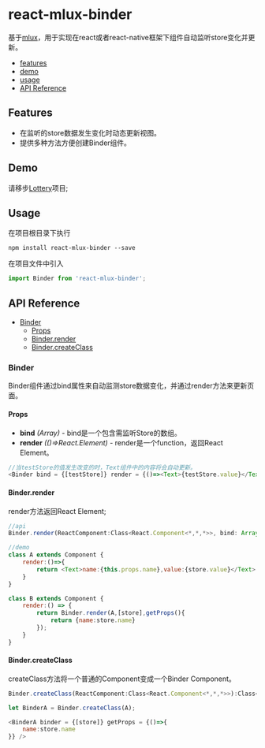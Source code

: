 # react-mlux-binder

基于[mlux](https://github.com/pallyoung/mlux)，用于实现在react或者react-native框架下组件自动监听store变化并更新。

* [features](#features)
* [demo](#demo)
* [usage](#usage)
* [API Reference](#api-reference)

## Features

* 在监听的store数据发生变化时动态更新视图。
* 提供多种方法方便创建Binder组件。

## Demo

请移步[Lottery](https://github.com/pallyoung/lottery)项目;

## Usage

 在项目根目录下执行 
 ```
 npm install react-mlux-binder --save
 ```      
 在项目文件中引入 
 ```javascript
 import Binder from 'react-mlux-binder';
 ```
## API Reference

* [Binder](#binder)
    * [Props](#props)
    * [Binder.render](#binderrender)
    * [Binder.createClass](#bindercreateclass)

### Binder

Binder组件通过bind属性来自动监测store数据变化，并通过render方法来更新页面。

#### Props

* __bind__ *(Array<Store>)* - bind是一个包含需监听Store的数组。
* __render__ *(()=>React.Element)* - render是一个function，返回React Element。

```javascript
//当testStore的值发生改变的时，Text组件中的内容将会自动更新。
<Binder bind = {[testStore]} render = {()=><Text>{testStore.value}</Text>}}/>
```
#### Binder.render

render方法返回React Element;

```javascript
//api
Binder.render(ReactComponent:Class<React.Component<*,*,*>>, bind: Array<Object>, getProps?: Function): React.Element<*>;
```

```javascript
//demo
class A extends Component {
    render:()=>{
        return <Text>name:{this.props.name},value:{store.value}</Text>
    }
}

class B extends Component {
    render:() => {
        return Binder.render(A,[store],getProps(){
            return {name:store.name}
        });
    }
}
```



#### Binder.createClass

createClass方法将一个普通的Component变成一个Binder Component。

```javascript
Binder.createClass(ReactComponent:Class<React.Component<*,*,*>>):Class<*>
```

```javascript
let BinderA = Binder.createClass(A);

<BinderA binder = {[store]} getProps = {()=>{
    name:store.name
}} />
```
